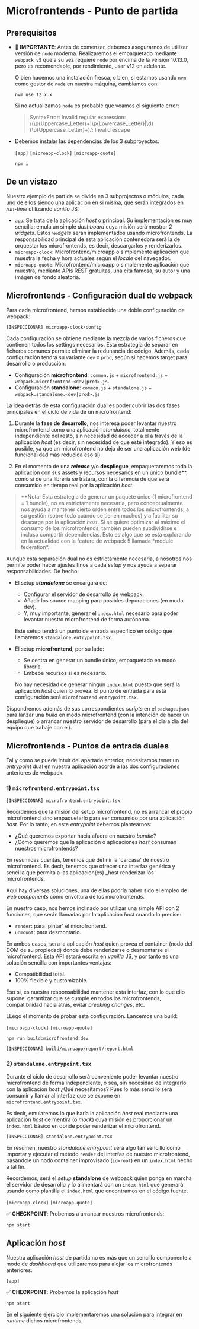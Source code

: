 # Microfrontends - Punto de partida

## Prerequisitos

- 🛑 **IMPORTANTE**: Antes de comenzar, debemos asegurarnos de utilizar versión de `node` moderna. Realizaremos el empaquetado mediante `webpack v5` que a su vez requiere `node` por encima de la versión 10.13.0, pero es recomendable, por rendimiento, usar v12 en adelante.

  O bien hacemos una instalación fresca, o bien, si estamos usando `nvm` como gestor de `node` en nuestra máquina, cambiamos con:

  ```text
  nvm use 12.x.x
  ```

  Si no actualizamos `node` es probable que veamos el siguiente error:

  > SyntaxError: Invalid regular expression: /(\p{Uppercase_Letter}+|\p{Lowercase_Letter}|\d)(\p{Uppercase_Letter}+)/: Invalid escape

- Debemos instalar las dependencias de los 3 subproyectos:

  `[app]`
  `[microapp-clock]`
  `[microapp-quote]`

  ```text
  npm i
  ```

## De un vistazo

Nuestro ejemplo de partida se divide en 3 subprojectos o módulos, cada uno de ellos siendo una aplicación en si misma, que serán integrados en _run-time_ utilizando _vanilla_ JS:

- `app`: Se trata de la aplicación _host_ o principal. Su implementación es muy sencilla: emula un simple _dashboard_ cuya misión será mostrar 2 _widgets_. Estos _widgets_ serán implementados usando microfrontends. La responsabilidad principal de esta aplicación contenedora será la de orquestar los microfrontends, es decir, descargarlos y renderizarlos.
- `microapp-clock`: Microfrontend/microapp o simplemente aplicación que muestra la fecha y hora actuales según el _locale_ del navegador.
- `microapp-quote`: Microfrontend/microapp o simplemente aplicación que muestra, mediante APIs REST gratuitas, una cita famosa, su autor y una imágen de fondo aleatoria.

## Microfrontends - Configuración dual de webpack

Para cada microfrontend, hemos establecido una doble configuración de webpack:

```text
[INSPECCIONAR] microapp-clock/config
```

Cada configuración se obtiene mediante la mezcla de varios ficheros que contienen todos los settings necesarios. Esta estrategia de separar en ficheros comunes permite eliminar la redunancia de código. Además, cada configuración tendrá su variante `dev` o `prod`, según si hacemos target para desarrollo o producción:

- Configuración **microfrontend**: `common.js` + `microfrontend.js` + `webpack.microfrontend.<dev|prod>.js`.
- Configuración **standalone**: `common.js` + `standalone.js` + `webpack.standalone.<dev|prod>.js`

La idea detrás de esta configuración dual es poder cubrir las dos fases principales en el ciclo de vida de un microfrontend:

1. Durante la **fase de desarrollo**, nos interesa poder levantar nuestro microfrontend como una aplicación _standalone_, totalmente independiente del resto, sin necesidad de acceder a el a través de la aplicación _host_ (es decir, sin necesidad de que esté integrado). Y eso es posible, ya que un microfrontend no deja de ser una aplicación web (de funcionalidad más reducida eso si).

2. En el momento de una **_release_** y/o **despliegue**, empaquetaremos toda la aplicación con sus assets y recursos necesarios en un único bundle\*\*, como si de una librería se tratara, con la diferencia de que será consumido en tiempo real por la aplicación _host_.

> \**Nota: Esta estrategia de generar un paquete único (1 microfrontend = 1 bundle), no es estrictamente necesaria, pero conceptualmente nos ayuda a mantener cierto orden entre todos los microfrontends, a su gestión (sobre todo cuando se tienen muchos) y a facilitar su descarga por la aplicación *host*. Si se quiere optimizar al máximo el consumo de los microfrontends, también pueden subdividirse e incluso compartir dependencias. Esto es algo que se está explorando en la actualidad con la feature de webpack 5 llamada *module federation\*.

Aunque esta separación dual no es estrictamente necesaria, a nosotros nos permite poder hacer ajustes finos a cada _setup_ y nos ayuda a separar responsabilidades. De hecho:

- El setup **_standalone_** se encargará de:

  - Configurar el servidor de desarrollo de webpack.
  - Añadir los source mapping para posibles depuraciones (en modo dev).
  - Y, muy importante, generar el `index.html` necesario para poder levantar nuestro microfrontend de forma autónoma.

  Este setup tendrá un punto de entrada específico en código que llamaremos `standalone.entrypoint.tsx`.

- El setup **microfrontend**, por su lado:

  - Se centra en generar un bundle único, empaquetado en modo librería.
  - Embebe recursos si es necesario.

  No hay necesidad de generar ningún `index.html` puesto que será la aplicación _host_ quien lo provea. El punto de entrada para esta configuración será `microfrontend.entrypoint.tsx`.

Dispondremos además de sus correspondientes _scripts_ en el `package.json` para lanzar una _build_ en modo microfrontend (con la intención de hacer un despliegue) o arrancar nuestro servidor de desarrollo (para el día a día del equipo que trabaje con el).

## Microfrontends - Puntos de entrada duales

Tal y como se puede intuir del apartado anterior, necesitamos tener un _entrypoint_ dual en nuestra aplicación acorde a las dos configuraciones anteriores de webpack.

### 1) `microfrontend.entrypoint.tsx`

```text
[INSPECCIONAR] microfrontend.entrypoint.tsx
```

Recordemos que la misión del setup microfrontend, no es arrancar el propio microfrontend sino empaquetarlo para ser consumido por una aplicación _host_. Por lo tanto, en este _entrypoint_ debemos plantearnos:

- ¿Qué queremos exportar hacia afuera en nuestro _bundle_?
- ¿Cómo queremos que la aplicación o aplicaciones _host_ consuman nuestros microfrontends?

En resumidas cuentas, tenemos que definir la 'carcasa' de nuestro microfrontend. Es decir, tenemos que ofrecer una interfaz genérica y sencilla que permita a las aplicacion(es) \_host renderizar los microfrontends.

Aqui hay diversas soluciones, una de ellas podría haber sido el empleo de _web components_ como envoltura de los microfrontends.

En nuestro caso, nos hemos inclinado por utilizar una simple API con 2 funciones, que serán llamadas por la aplicación _host_ cuando lo precise:

- `render`: para 'pintar' el microfrontend.
- `unmount`: para desmontarlo.

En ambos casos, sera la aplicación _host_ quien provea el container (nodo del DOM de su propiedad) donde debe renderizarse o desmontarse el microfrontend. Esta API estará escrita en _vanilla_ JS, y por tanto es una solución sencilla con importantes ventajas:

- Compatibilidad total.
- 100% flexible y customizable.

Eso si, es nuestra responsabilidad mantener esta interfaz, con lo que ello supone: garantizar que se cumple en todos los microfrontends, compatibilidad hacia atrás, evitar _breaking changes_, etc.

LLegó el momento de probar esta configuración. Lancemos una build:

`[microapp-clock]`
`[microapp-quote]`

```text
npm run build:microfrontend:dev
```

```text
[INSPECCIONAR] build/microapp/report/report.html
```

### 2) `standalone.entrypoint.tsx`

Durante el ciclo de desarrollo será conveniente poder levantar nuestro microfrontend de forma independiente, o sea, sin necesidad de integrarlo con la aplicación _host_ ¿Qué necesitamos? Pues lo más sencillo será consumir y llamar al interfaz que se expone en `microfrontend.entrypoint.tsx`.

Es decir, emularemos lo que haría la aplicación _host_ real mediante una aplicación _host_ de mentira (o _mock_) cuya misión es proporcionar un `index.html` básico en donde poder renderizar el microfrontend.

```text
[INSPECCIONAR] standalone.entrypoint.tsx
```

En resumen, nuestro _standalone.entrypoint_ será algo tan sencillo como importar y ejecutar el método `render` del interfaz de nuestro microfrontend, pasándole un nodo container improvisado (`id=root`) en un `index.html` hecho a tal fin.

Recordemos, será el _setup_ **standalone** de webpack quien ponga en marcha el servidor de desarrollo y lo alimentará con un `index.html` que generará usando como plantilla el `index.html` que encontramos en el código fuente.

`[microapp-clock]`
`[microapp-quote]`

✅ **CHECKPOINT**: Probemos a arrancar nuestros microfrontends:

```text
npm start
```

## Aplicación _host_

Nuestra aplicación _host_ de partida no es más que un sencillo componente a modo de _dashboard_ que utilizaremos para alojar los microfrontends anteriores.

`[app]`

✅ **CHECKPOINT**: Probemos la aplicación _host_

```text
npm start
```

En el siguiente ejercicio implementaremos una solución para integrar en _runtime_ dichos microfrontends.
